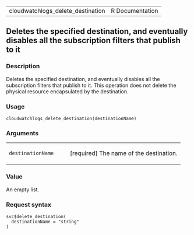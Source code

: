 <table style="width: 100%;">
<tbody>
<tr class="odd">
<td>cloudwatchlogs_delete_destination</td>
<td style="text-align: right;">R Documentation</td>
</tr>
</tbody>
</table>

## Deletes the specified destination, and eventually disables all the subscription filters that publish to it

### Description

Deletes the specified destination, and eventually disables all the
subscription filters that publish to it. This operation does not delete
the physical resource encapsulated by the destination.

### Usage

    cloudwatchlogs_delete_destination(destinationName)

### Arguments

<table>
<colgroup>
<col style="width: 35%" />
<col style="width: 65%" />
</colgroup>
<tbody>
<tr class="odd">
<td><code
id="cloudwatchlogs_delete_destination_:_destinationName">destinationName</code></td>
<td><p>[required] The name of the destination.</p></td>
</tr>
</tbody>
</table>

### Value

An empty list.

### Request syntax

    svc$delete_destination(
      destinationName = "string"
    )
